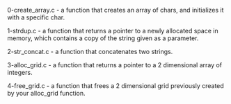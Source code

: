 0-create_array.c - a function that creates an array of chars, and initializes it with a specific char.

1-strdup.c - a function that returns a pointer to a newly allocated space in memory, which contains a copy of the string given as a parameter.

2-str_concat.c - a function that concatenates two strings.

3-alloc_grid.c - a function that returns a pointer to a 2 dimensional array of integers.


4-free_grid.c -  a function that frees a 2 dimensional grid previously created by your alloc_grid function.